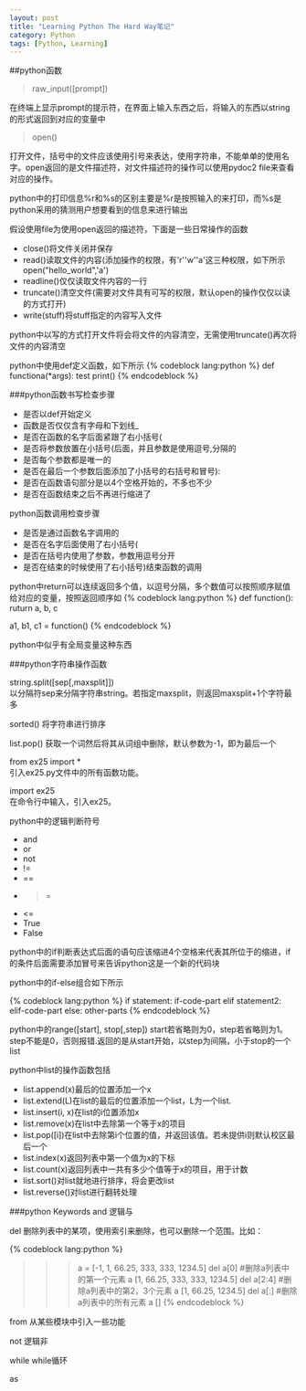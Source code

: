 ```yaml
---
layout: post
title: "Learning Python The Hard Way笔记"
category: Python
tags: [Python, Learning]
---
```

##python函数

>raw_input([prompt])  

在终端上显示prompt的提示符，在界面上输入东西之后，将输入的东西以string的形式返回到对应的变量中

>open()  

打开文件，括号中的文件应该使用引号来表达，使用字符串，不能单单的使用名字。open返回的是文件描述符，对文件描述符的操作可以使用pydoc2 file来查看对应的操作。

<!--more-->
python中的打印信息%r和%s的区别主要是%r是按照输入的来打印，而%s是python采用的猜测用户想要看到的信息来进行输出

假设使用file为使用open返回的描述符，下面是一些日常操作的函数
* close()将文件关闭并保存
* read()读取文件的内容(添加操作的权限，有'r''w''a'这三种权限，如下所示open("hello_world",'a')
* readline()仅仅读取文件内容的一行
* truncate()清空文件(需要对文件具有可写的权限，默认open的操作仅仅以读的方式打开)
* write(stuff)将stuff指定的内容写入文件

python中以写的方式打开文件将会将文件的内容清空，无需使用truncate()再次将文件的内容清空

python中使用def定义函数，如下所示
{% codeblock lang:python %}
def functiona(*args):
test
print()
{% endcodeblock %}

###python函数书写检查步骤

* 是否以def开始定义
* 函数是否仅仅含有字母和下划线_
* 是否在函数的名字后面紧跟了右小括号(
* 是否将参数放置在小括号(后面，并且参数是使用逗号,分隔的
* 是否每个参数都是唯一的
* 是否在最后一个参数后面添加了小括号的右括号和冒号):
* 是否在函数语句部分是以4个空格开始的，不多也不少
* 是否在函数结束之后不再进行缩进了

python函数调用检查步骤

* 是否是通过函数名字调用的
* 是否在名字后面使用了右小括号(
* 是否在括号内使用了参数，参数用逗号分开
* 是否在结束的时候使用了右小括号)结束函数的调用


python中return可以连续返回多个值，以逗号分隔，多个数值可以按照顺序赋值给对应的变量，按照返回顺序如
{% codeblock lang:python %}
def function():
    ruturn a, b, c

a1, b1, c1 = function()
{% endcodeblock %}

python中似乎有全局变量这种东西


###python字符串操作函数

string.split([sep[,maxsplit]])  
    以分隔符sep来分隔字符串string。若指定maxsplit，则返回maxsplit+1个字符最多

sorted() 将字符串进行排序

list.pop() 获取一个词然后将其从词组中删除，默认参数为-1，即为最后一个

from ex25 import *  
引入ex25.py文件中的所有函数功能。

import ex25  
在命令行中输入，引入ex25。

python中的逻辑判断符号
* and
* or
* not
* !=
* ==
* >=
* <=
* True
* False


python中的if判断表达式后面的语句应该缩进4个空格来代表其所位于的缩进，if的条件后面需要添加冒号来告诉python这是一个新的代码块

python中的if-else组合如下所示

{% codeblock lang:python %}
if statement:
    if-code-part
elif statement2:
    elif-code-part
else:
    other-parts
{% endcodeblock %}


python中的range([start], stop[,step])
    start若省略则为0，step若省略则为1。step不能是0，否则报错.返回的是从start开始，以step为间隔，小于stop的一个list

python中list的操作函数包括
* list.append(x)最后的位置添加一个x
* list.extend(L)在list的最后的位置添加一个list，L为一个list.
* list.insert(i, x)在list的i位置添加x
* list.remove(x)在list中去除第一个等于x的项目
* list.pop([i])在list中去除第i个位置的值，并返回该值。若未提供i则默认校区最后一个
* list.index(x)返回列表中第一个值为x的下标
* list.count(x)返回列表中一共有多少个值等于x的项目，用于计数
* list.sort()对list就地进行排序，将会更改list
* list.reverse()对list进行翻转处理


###python Keywords
and 逻辑与

del 删除列表中的某项，使用索引来删除，也可以删除一个范围。比如：

{% codeblock lang:python %}
>>> a = [-1, 1, 66.25, 333, 333, 1234.5]
>>> del a[0] #删除a列表中的第一个元素
>>> a
[1, 66.25, 333, 333, 1234.5]
>>> del a[2:4] #删除a列表中的第2，3个元素
>>> a
[1, 66.25, 1234.5]
>>> del a[:] #删除a列表中的所有元素
>>> a
[]
{% endcodeblock %}

from 从某些模块中引入一些功能

not 逻辑非

while while循环

as 
